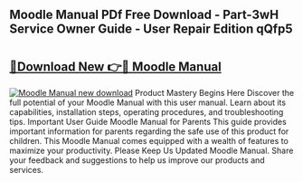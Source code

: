## Moodle Manual PDf Free Download - Part-3wH Service Owner Guide - User Repair Edition qQfp5

# <h2><a href="http://cf14309.oget.top/?id=Moodle+Manual">🔗Download New 👉🔴 Moodle Manual</a></h2>

[![Moodle Manual new download](https://i.imgur.com/5g1atiW.png)](http://cf14309.oget.top/?id=Moodle+Manual)
Product Mastery Begins Here Discover the full potential of your Moodle Manual with this user manual. Learn about its capabilities, installation steps, operating procedures, and troubleshooting tips. Important User Guide Moodle Manual for Parents This guide provides important information for parents regarding the safe use of this product for children. This Moodle Manual comes equipped with a wealth of features to maximize your productivity. Please Keep Us Updated Moodle Manual. Share your feedback and suggestions to help us improve our products and services.
